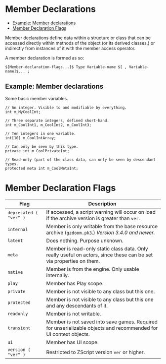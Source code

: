 # Member Declarations

<!-- vim-markdown-toc GFM -->

   * [Example: Member declarations](#example-member-declarations)
* [Member Declaration Flags](#member-declaration-flags)

<!-- vim-markdown-toc -->

Member declarations define data within a structure or class that can be
accessed directly within methods of the object (or its derived classes,) or
indirectly from instances of it with the member access operator.

A member declaration is formed as so:

```
$[Member-declaration-flags...]$ Type Variable-name $[ , Variable-name]$... ;
```

## Example: Member declarations

Some basic member variables.

```
// An integer. Visible to and modifiable by everything.
int m_MyCoolInt;

// Three separate integers, defined short-hand.
int m_CoolInt1, m_CoolInt2, m_CoolInt3;

// Ten integers in one variable.
int[10] m_CoolIntArray;

// Can only be seen by this type.
private int m_CoolPrivateInt;

// Read-only (part of the class data, can only be seen by descendant types.
protected meta int m_CoolMetaInt;
```

# Member Declaration Flags

| Flag                   | Description                                                                                                         |
| ----                   | -----------                                                                                                         |
| `deprecated ( "ver" )` | If accessed, a script warning will occur on load if the archive version is greater than `ver`.                      |
| `internal`             | Member is only writable from the base resource archive (`gzdoom.pk3`.) *Version 3.4.0 and newer.*                   |
| `latent`               | Does nothing. Purpose unknown.                                                                                      |
| `meta`                 | Member is read-only static class data. Only really useful on actors, since these can be set via properties on them. |
| `native`               | Member is from the engine. Only usable internally.                                                                  |
| `play`                 | Member has Play scope.                                                                                              |
| `private`              | Member is not visible to any class but this one.                                                                    |
| `protected`            | Member is not visible to any class but this one and any descendants of it.                                          |
| `readonly`             | Member is not writable.                                                                                             |
| `transient`            | Member is not saved into save games. Required for unserializable objects and recommended for UI context objects.    |
| `ui`                   | Member has UI scope.                                                                                                |
| `version ( "ver" )`    | Restricted to ZScript version `ver` or higher.                                                                      |

<!-- EOF -->
